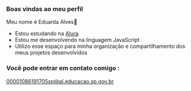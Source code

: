 ### Boas vindas ao meu perfil

Meu nome é Eduarda Alves💜 

- Estou estudando na [Alura](https://www.alura.com.br)
- Estou me desenvolvendo na linguagem JavaScript
- Utilizo esse espaço para minha organização e compartilhamento dos meus projetos desenvolvidos

### Você pode entrar em contato comigo :
00001086191705sp@al.educacao.sp.gov.br
